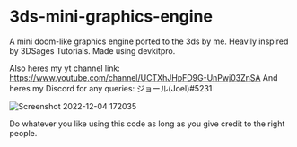 # 3ds-mini-graphics-engine
A mini doom-like graphics engine ported to the 3ds by me. Heavily inspired by 3DSages Tutorials.
Made using devkitpro.

Also heres my yt channel link: https://www.youtube.com/channel/UCTXhJHpFD9G-UnPwj03ZnSA
And heres my Discord for any queries: ジョール(Joel)#5231

![Screenshot 2022-12-04 172035](https://user-images.githubusercontent.com/104386326/205488937-8b63e0b6-f483-430f-99a2-0f6517c78eab.png)

Do whatever you like using this code as long as you give credit to the right people.

